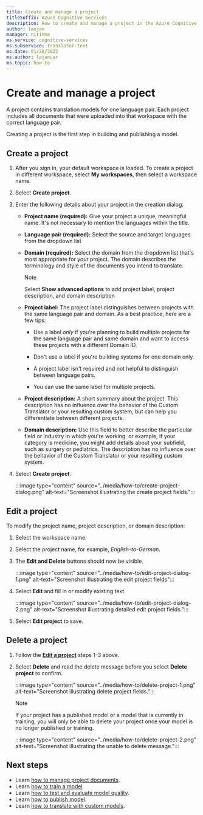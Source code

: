 ```yaml
---
title: Create and manage a project
titleSuffix: Azure Cognitive Services
description: How to create and manage a project in the Azure Cognitive Services Custom Translator.
author: laujan
manager: nitinme
ms.service: cognitive-services
ms.subservice: translator-text
ms.date: 01/20/2022
ms.author: lajanuar
ms.topic: how-to
---
```


# Create and manage a project

A project contains translation models for one language pair. Each project includes all documents that were uploaded into that workspace with the correct language pair.

Creating a project is the first step in building and publishing a model.

## Create a project

1. After you sign in, your default workspace is loaded. To create a project in different workspace, select **My workspaces**, then select a workspace name.

1. Select **Create project**.

1. Enter the following details about your project in the creation dialog:

    - **Project name (required):** Give your project a unique, meaningful name. It's not necessary to mention the languages within the title.

    - **Language pair (required):** Select the source and target languages from the dropdown list

    - **Domain (required):** Select the domain from the dropdown list that's most appropriate for your project. The domain describes the terminology and style of the documents you intend to translate.

      >[!Note]
      >Select **Show advanced options** to add project label, project description, and domain description

    - **Project label:** The project label distinguishes between projects with the same language pair and domain. As a best practice, here are a few tips:

      - Use a label *only* if you're planning to build multiple projects for the same language pair and same domain and want to access these projects with a different Domain ID.

      - Don't use a label if you're building systems for one domain only.

      - A project label isn't required and not helpful to distinguish between language pairs.

      - You can use the same label for multiple projects.

    - **Project description:** A short summary about the project. This description has no influence over the behavior of the Custom Translator or your resulting custom system, but can help you differentiate between different projects.

    - **Domain description:** Use this field to better describe the particular field or industry in which you're working. or example, if your category is medicine, you might add details about your subfield, such as surgery or pediatrics. The description has no influence over the behavior of the Custom Translator or your resulting custom system.

1. Select **Create project**.

   :::image type="content" source="../media/how-to/create-project-dialog.png" alt-text="Screenshot illustrating the create project fields.":::

## Edit a project

To modify the project name, project description, or domain description:

1. Select the workspace name.

1. Select the project name, for example, *English-to-German*.

1. The **Edit and Delete** buttons should now be visible.

   :::image type="content" source="../media/how-to/edit-project-dialog-1.png" alt-text="Screenshot illustrating the edit project fields":::

1. Select **Edit** and fill in or modify existing text.

    :::image type="content" source="../media/how-to/edit-project-dialog-2.png" alt-text="Screenshot illustrating detailed edit project fields.":::

1. Select **Edit project** to save.

## Delete a project

1. Follow the [**Edit a project**](#edit-a-project) steps 1-3 above.

1. Select **Delete** and read the delete message before you select **Delete project** to confirm.

   :::image type="content" source="../media/how-to/delete-project-1.png" alt-text="Screenshot illustrating delete project fields.":::

   >[!Note]
   >If your project has a published model or a model that is currently in training, you will only be able to delete your project once your model is no longer published or training.
   >
   > :::image type="content" source="../media/how-to/delete-project-2.png" alt-text="Screenshot illustrating the unable to delete message.":::

## Next steps

- Learn [how to manage project documents](create-manage-training-documents.md).
- Learn [how to train a model](train-custom-model.md).
- Learn [how to test and evaluate model quality](view-model-test-translation.md).
- Learn [how to publish model](publish-model.md).
- Learn [how to translate with custom models](translate-with-custom-model.md).
